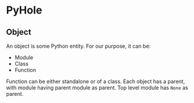 # PyHole

## Object

An object is some Python entity. For our purpose, it can be:

- Module
- Class
- Function

Function can be either standalone or of a class. Each object has a parent,
with module having parent module as parent. Top level module has `None`
as parent.